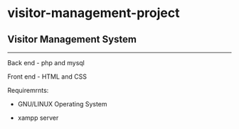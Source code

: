 # visitor-management-project
## Visitor Management System
---------------------------------
Back end - php and mysql

Front end - HTML and CSS

Requiremrnts:

* GNU/LINUX Operating System

* xampp server
